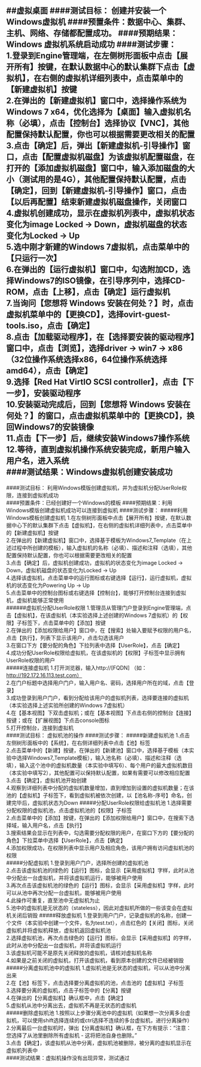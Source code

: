 ##虚拟桌面 
####测试目标： 创建并安装一个Windows虚拟机
####预置条件：数据中心、集群、主机、网络、存储都配置成功。
####预期结果：Windows    虚拟机系统启动成功
####测试步骤：   
1.登录到Engine管理端，在左侧树形面板中点击【展开所有】按键，在默认数据中心的默认集群下点击【虚拟机】，在右侧的虚拟机详细列表中，点击菜单中的【新建虚拟机】按键   
2.在弹出的【新建虚拟机】窗口中，选择操作系统为Windows 7 x64，优化选择为【桌面】输入虚拟机名称（必填），点击【控制台】选择协议【VNC】，其他配置保持默认配置，你也可以根据需要更改相关的配置   
3.点击【确定】后，弹出【新建虚拟机-引导操作】窗口，点击【配置虚拟机磁盘】为该虚拟机配置磁盘，在打开的【添加虚拟机磁盘】窗口中，输入添加磁盘的大小（测试用的是4G），其他配置保持默认配置，点击【确定】，回到【新建虚拟机-引导操作】窗口，点击【以后再配置】结束新建虚拟机磁盘操作，关闭窗口  
4.虚拟机创建成功，显示在虚拟机列表中，虚拟机状态变化为image Locked -> Down，虚拟机磁盘的状态变化为Locked -> Up    
5.选中刚才新建的Windows 7虚拟机，点击菜单中的【只运行一次】  
6.在弹出的【运行虚拟机】窗口中，勾选附加CD，选择Windows7的ISO镜像，在引导序列中，选择CD-ROM，点击【上移】，点击【确定】运行虚拟机    
7.当询问【您想将 Windows 安装在何处？】时，点击虚拟机菜单中的【更换CD】，选择ovirt-guest-tools.iso，点击【确定】     
8.点击【加载驱动程序】，在【选择要安装的驱动程序】窗口中，点击【浏览】，选择driver -> win7 -> x86（32位操作系统选择x86，64位操作系统选择amd64），点击【确定】   
9.选择【Red Hat VirtIO SCSI controller】，点击【下一步】，安装驱动程序   
10.安装驱动完成后，回到【您想将 Windows 安装在何处？】的窗口，点击虚拟机菜单中的【更换CD】，换回Windows7的安装镜像    
11.点击【下一步】后，继续安装Windows7操作系统    
12.等待，直到虚拟机操作系统安装完成，新用户输入用户名，进入系统     
####测试结果：Windows虚拟机创建安装成功 
----
####测试目标： 利用Windows模版创建虚拟机，并为虚拟机分配UserRole权限，连接到虚拟机成功  
####预置条件：已经创建好一个Windows的模板 
####预期结果：利用Windows模版创建虚拟机成功可以连接到虚拟机
####测试步骤： 
#####利用Windows模板创建虚拟机 
1.在左侧树形面板中点击【展开所有】按键，在默认数据中心下的默认集群下点击【虚拟机】，在右侧的虚拟机详细列表中，点击菜单中的【新建虚拟机】按键  
2.在弹出的【新建虚拟机】窗口中，选择基于模板为Windows7_Template（在上述过程中所创建的模板），输入虚拟机的名称（必填）、描述和注释（选填），其他配置保持默认配置，你也可以根据需要更改相关的配置   
3.点击【确定】后，虚拟机创建成功，虚拟机的状态变化为image Locked -> Down，虚拟机磁盘的状态变化为Locked -> Up    
4.选择该虚拟机，点击菜单中的运行图标或右键选择【运行】，运行虚拟机，虚拟机的状态变化为Powering Up -> Up   
5.点击菜单中的控制台图标或右键选择【控制台】，能够打开控制台连接到虚拟机，虚拟机能够正常使用    
######虚拟机分配UserRole权限 
1.管理员从管理门户登录到Engine管理端，点击【虚拟机】，在该虚拟机（本实验选择上述创建的Windows 7虚拟机）的【权限】子标签下，点击菜单中的【添加】按键   
2.在弹出的【添加权限给用户】窗口中，在【搜索】处输入要赋予权限的用户名，点击【执行】，列表下显示该用户，点击勾选该用户   
3.在窗口下方【要分配的角色】下拉列表中选择【UserRole】，点击【确定】  
4.成功分配UserRole权限给虚拟机，在该虚拟机的【权限】子标签中显示拥有UserRole权限的用户    
#####连接虚拟机 
1.打开浏览器，输入http://[FQDN] （如：http://192.172.16.113.test.com）   
2.在门户标题中选择用户门户，输入用户名、密码，选择用户所在的域，点击【登录】    
3.成功登录到用户门户，看到分配给该用户的虚拟机列表，选择要连接的虚拟机（本实验选择上述实验所创建的Windows 7虚拟机）   
4.在【基本视图】下双击虚拟机；或在【基本视图】下点击右侧的控制台【连接】按键；或在【扩展视图】下点击console图标    
5.打开控制台，连接到虚拟机    
####测试目标： 虚拟机池的操作
####测试步骤： 
#####新建虚拟机池
1.点击左侧树形面板中的【系统】，在右侧详细列表中点击【池】标签   
2.点击菜单中的【新建】按键，在弹出的【新建池】窗口中，选择基于模板（本实验中选择Windows7_Template模板），输入池名称（必填）、描述和注释（选填），输入这个池中的虚拟机数量（本实验中填写6）、每个用户的最大虚拟机数目（本实验中填写2），其他配置可以保持默认配置，如果有需要可以修改相应配置   
3.点击【确定】，虚拟机池开始创建   
4.观察到详细列表中分配的虚拟机数量增加，直到增加到设置的虚拟机数量；在该池的【虚拟机】子标签下，看到虚拟机被依次创建，以【池名称-序号】命名，创建完毕后，虚拟机状态为Down 
#####分配UserRole权限给虚拟机池
1.选择需要分配权限的虚拟机池，点击虚拟机池的【权限】子标签   
2.点击菜单中的【添加】按键，在弹出的【添加权限给用户】窗口中，在搜索下选择域，输入用户名，点击【执行】   
3.搜索结果会显示在列表中，勾选需要分配权限的用户，在窗口下方的【要分配的角色】下拉菜单中选择【UserRole】，点击【确定】   
4.添加权限成功，在权限列表中显示用户及相应角色，该用户拥有访问虚拟机池的权限    
#####分配虚拟机 
1.登录到用户门户，选择所创建的虚拟机池   
2.点击该虚拟机池的绿色的【运行】图标，会显示【采用虚拟机】字样，此时从池中分配出一台虚拟机，并将该虚拟机运行，能够被用户使用  
3.再次点击该虚拟机池的绿色的【运行】图标，会显示【采用虚拟机】字样，此时可以从池中再次分配一台虚拟机，能够被用户使用   
4.此操作可重复，直至池中无虚拟机为止   
5.池中的虚拟机是无状态的（stateless），因此对虚拟机所做的一些该变会在虚拟机关闭后销毁 
#####释放虚拟机 
1.登录到用户门户，记录虚拟机的名称，创建一个文件（本实验中创建一个文件，名为test.txt），点击红色的【关闭】图标，关闭虚拟机并将虚拟机释放，虚拟机返回虚拟机池   
2.选择虚拟机池，再次点击绿色的【运行】图标，会显示【采用虚拟机】的字样，此时从池中分配出一台虚拟机，并将该虚拟机运行    
3.该虚拟机可能不是原先关闭释放的虚拟机，请核对虚拟机名称   
4.如果是之前关闭的虚拟机，打开该虚拟机，看到原本创建的文件已经被销毁    
#####分离虚拟机池中的虚拟机 
1.虚拟机池是无状态的虚拟机，可以从池中分离出来   
2.在【池】标签下，点击选择要分离虚拟机的池，点击池的【虚拟机】子标签   
3.选择要分离的虚拟机，点击子标签中的【分离】按键   
4.在弹出的【分离虚拟机】确认框中，点击【确定】   
5.虚拟机从池中分离出去，虚拟机不再是无状态的虚拟机    
#####删除虚拟机池
1.按照以上步骤分离池中的虚拟机（如果想一次分离多台虚拟机，可以使用shift选择连续的或ctrl选择不连续的多台虚拟机，进行分离操作）   
2.分离最后一台虚拟机时，弹出【分离虚拟机】确认框，在下方有提示：“注意：您选择了从池里删除所有虚拟机 - 这将把池自身也删除。”   
3.点击【确定】，该虚拟机从池中分离，虚拟机池被删除，被分离的虚拟机显示在虚拟机列表中   
####测试结果：虚拟机操作没有出现异常，测试通过